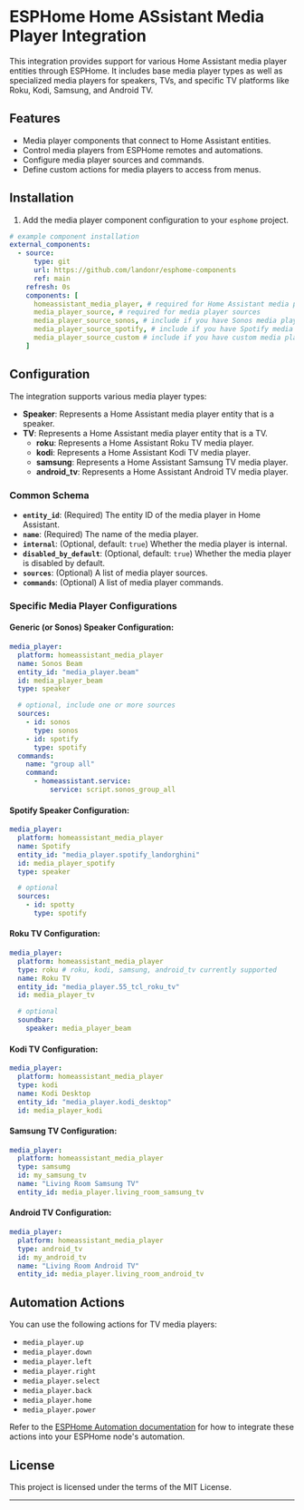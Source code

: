 # ESPHome Home ASsistant Media Player Integration

This integration provides support for various Home Assistant media player entities through ESPHome. It includes base media player types as well as specialized media players for speakers, TVs, and specific TV platforms like Roku, Kodi, Samsung, and Android TV.

## Features

- Media player components that connect to Home Assistant entities.
- Control media players from ESPHome remotes and automations.
- Configure media player sources and commands.
- Define custom actions for media players to access from menus.

## Installation

1. Add the media player component configuration to your `esphome` project.
```yaml
# example component installation
external_components:
  - source:
      type: git
      url: https://github.com/landonr/esphome-components
      ref: main
    refresh: 0s
    components: [
      homeassistant_media_player, # required for Home Assistant media player integration
      media_player_source, # required for media player sources
      media_player_source_sonos, # include if you have Sonos media player sources
      media_player_source_spotify, # include if you have Spotify media player sources
      media_player_source_custom # include if you have custom media player sources
    ]
```

## Configuration

The integration supports various media player types:

- **Speaker**: Represents a Home Assistant media player entity that is a speaker.
- **TV**: Represents a Home Assistant media player entity that is a TV.
    - **roku**: Represents a Home Assistant Roku TV media player.
    - **kodi**: Represents a Home Assistant Kodi TV media player.
    - **samsung**: Represents a Home Assistant Samsung TV media player.
    - **android_tv**: Represents a Home Assistant Android TV media player.

### Common Schema

- **`entity_id`**: (Required) The entity ID of the media player in Home Assistant.
- **`name`**: (Required) The name of the media player.
- **`internal`**: (Optional, default: `true`) Whether the media player is internal.
- **`disabled_by_default`**: (Optional, default: `true`) Whether the media player is disabled by default.
- **`sources`**: (Optional) A list of media player sources.
- **`commands`**: (Optional) A list of media player commands.

### Specific Media Player Configurations

#### Generic (or Sonos) Speaker Configuration:
```yaml
media_player:
  platform: homeassistant_media_player
  name: Sonos Beam
  entity_id: "media_player.beam"
  id: media_player_beam
  type: speaker

  # optional, include one or more sources
  sources:
    - id: sonos
      type: sonos
    - id: spotify
      type: spotify
  commands:
    name: "group all"
    command:
      - homeassistant.service:
          service: script.sonos_group_all
```

#### Spotify Speaker Configuration:
```yaml
media_player:
  platform: homeassistant_media_player
  name: Spotify
  entity_id: "media_player.spotify_landorghini"
  id: media_player_spotify
  type: speaker

  # optional
  sources:
    - id: spotty
      type: spotify
```

#### Roku TV Configuration:
```yaml
media_player:
  platform: homeassistant_media_player
  type: roku # roku, kodi, samsung, android_tv currently supported
  name: Roku TV
  entity_id: "media_player.55_tcl_roku_tv"
  id: media_player_tv

  # optional
  soundbar:
    speaker: media_player_beam
```

#### Kodi TV Configuration:
```yaml
media_player:
  platform: homeassistant_media_player
  type: kodi
  name: Kodi Desktop
  entity_id: "media_player.kodi_desktop"
  id: media_player_kodi
```

#### Samsung TV Configuration:
```yaml
media_player:
  platform: homeassistant_media_player
  type: samsumg
  id: my_samsung_tv
  name: "Living Room Samsung TV"
  entity_id: media_player.living_room_samsung_tv
```

#### Android TV Configuration:
```yaml
media_player:
  platform: homeassistant_media_player
  type: android_tv
  id: my_android_tv
  name: "Living Room Android TV"
  entity_id: media_player.living_room_android_tv
```

## Automation Actions

You can use the following actions for TV media players:

- `media_player.up`
- `media_player.down`
- `media_player.left`
- `media_player.right`
- `media_player.select`
- `media_player.back`
- `media_player.home`
- `media_player.power`

Refer to the [ESPHome Automation documentation](https://esphome.io/components/automation/index.html) for how to integrate these actions into your ESPHome node's automation.

## License

This project is licensed under the terms of the MIT License.

---
